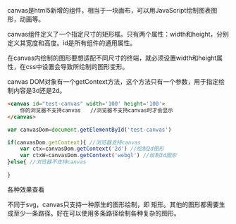 canvas是html5新增的组件，相当于一块画布，可以用JavaScript绘制图表图形，动画等。

canvas组件定义了一个指定尺寸的矩形框。只有两个属性：width和height，分别定义其宽度和高度。id是所有组件的通用属性。

在canvas内绘制的图形要想适配不同尺寸的终端，就必须设置width和height属性，在css中设置会导致所绘制的图形变形。

canvas  DOM对象有一个getContext方法，这个方法只有一个参数，用于指定绘制内容是3d还是2d。

```HTML
<canvas id="test-canvas" width='100' height='100'>
    你的浏览器不支持canvas   //浏览器不支持canvas时才会显示
</canvas>
```

```javascript
var canvasDom=document.getElementById('test-canvas')

if(canvasDom.getContext){ //浏览器支持canvas
	var ctx=canvasDom.getContext('2d') //绘制2d图形
	var ctxW=canvasDom.getContext('webgl') //绘制3d图形   
}else{ //浏览器不支持canvas
  
}
```

各种效果查看

不同于svg，canvas只支持一种原生的图形绘制，即 矩形。其他的图形都需要生成至少一条路径。好在可以使用多条路径绘制各种复杂的图形。

